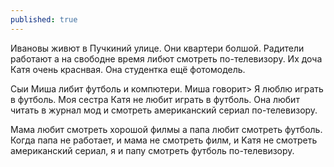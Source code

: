 ```yaml
---
published: true
---
```


Ивановы живют в Пучкиний улице. Они квартери болшой. Радители работают а на свободне время либют смотреть по-телевизору.
Их доча Катя очень краснвая. Она студентка ещё фотомодель.

Сыи Миша либит футболь и компютери.
Миша говорит> Я люблю играть в футболь. Моя сестра Катя не любит играть в футболь. Она любит читать в журнал мод и смотреть американский сериал по-телевизору.

Мама любит смотреть хорошой филмы а папа любит смотреть футболь.
Когда папа не работает, и мама не смотреть филм, и Kатя не смотреть американский сериал, я и папу смотреть футболь по-телевизору.
